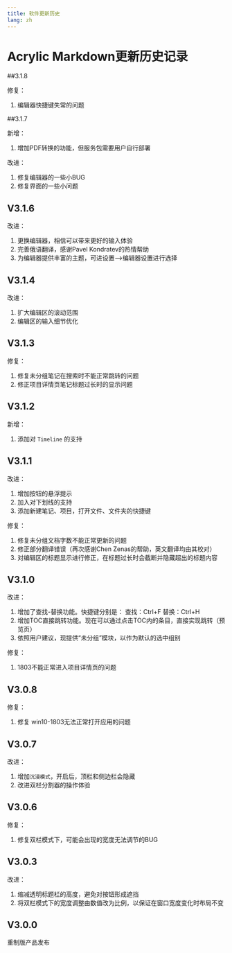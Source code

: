 ```yaml
---
title: 软件更新历史
lang: zh
---
```


# Acrylic Markdown更新历史记录

##3.1.8

修复：
1. 编辑器快捷键失常的问题

##3.1.7

新增：
1. 增加PDF转换的功能，但服务包需要用户自行部署

改进：
1. 修复编辑器的一些小BUG
2. 修复界面的一些小问题

## V3.1.6

改进：  
1. 更换编辑器，相信可以带来更好的输入体验
2. 完善俄语翻译，感谢Pavel Kondratev的热情帮助
3. 为编辑器提供丰富的主题，可进设置-->编辑器设置进行选择

## V3.1.4

改进：  
1. 扩大编辑区的滚动范围
2. 编辑区的输入细节优化

## V3.1.3

修复：
1. 修复未分组笔记在搜索时不能正常跳转的问题
2. 修正项目详情页笔记标题过长时的显示问题

## V3.1.2

新增：

1. 添加对 `Timeline` 的支持

## V3.1.1

改进：

1. 增加按钮的悬浮提示
2. 加入对下划线的支持
3. 添加新建笔记、项目，打开文件、文件夹的快捷键

修复：

1. 修复未分组文档字数不能正常更新的问题
2. 修正部分翻译错误（再次感谢Chen Zenas的帮助，英文翻译均由其校对）
3. 对编辑区的标题显示进行修正，在标题过长时会截断并隐藏超出的标题内容

## V3.1.0

改进：

1. 增加了查找-替换功能。快捷键分别是：
	查找：Ctrl+F
	替换：Ctrl+H
2. 增加TOC直接跳转功能。现在可以通过点击TOC内的条目，直接实现跳转（预览页）
3. 依照用户建议，现提供“未分组”模块，以作为默认的选中组别

修复：

1. 1803不能正常进入项目详情页的问题

## V3.0.8

修复：

1. 修复 win10-1803无法正常打开应用的问题

## V3.0.7

改进：

1. 增加`沉浸模式`，开启后，顶栏和侧边栏会隐藏
2. 改进双栏分割器的操作体验

## V3.0.6

修复：

1. 修复双栏模式下，可能会出现的宽度无法调节的BUG

## V3.0.3

改进：

1. 缩减透明标题栏的高度，避免对按钮形成遮挡
2. 将双栏模式下的宽度调整由数值改为比例，以保证在窗口宽度变化时布局不变

## V3.0.0

重制版产品发布